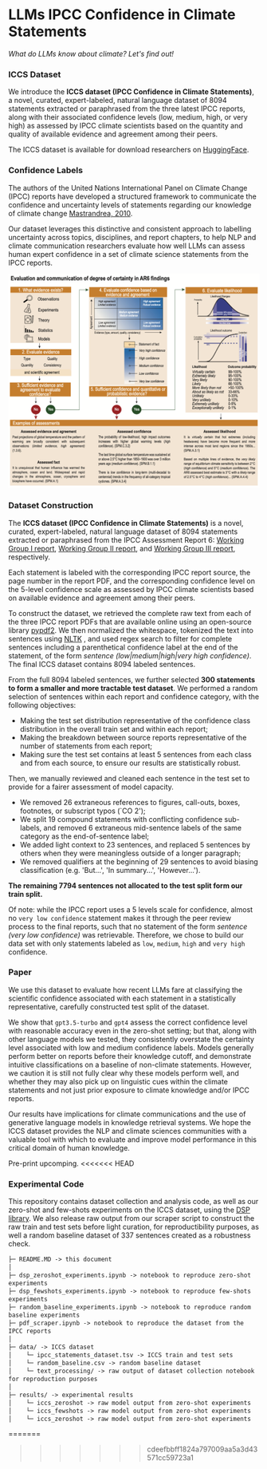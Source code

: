 # LLMs IPCC Confidence in Climate Statements
_What do LLMs know about climate? Let's find out!_

### ICCS Dataset

We introduce the **ICCS dataset (IPCC Confidence in Climate Statements)**, a novel, curated, expert-labeled, natural language dataset of 8094 statements extracted or paraphrased from the three latest IPCC reports, along with their associated confidence levels (low, medium, high, or very high) as assessed by IPCC climate scientists based on the quantity and quality of available evidence and agreement among their peers. 

The ICCS dataset is available for download researchers on [HuggingFace](https://huggingface.co/datasets/rlacombe/ICCS).


### Confidence Labels

The authors of the United Nations International Panel on Climate Change (IPCC) reports have developed a structured framework to communicate the confidence and uncertainty levels of statements regarding our knowledge of climate change [Mastrandrea, 2010](https://link.springer.com/article/10.1007/s10584-011-0178-6). 

Our dataset leverages this distinctive and consistent approach to labelling uncertainty across topics, disciplines, and report chapters, to help NLP and climate communication researchers evaluate how well LLMs can assess human expert confidence in a set of climate science statements from the IPCC reports.

![](ipcc-scales.png)


### Dataset Construction

The **ICCS dataset (IPCC Confidence in Climate Statements)** is a novel, curated, expert-labeled, natural language dataset of 8094 statements extracted or paraphrased from the IPCC Assessment Report 6: [Working Group I report](https://www.ipcc.ch/report/ar6/wg1/), [Working Group II report](https://www.ipcc.ch/report/ar6/wg2/), and [Working Group III report](https://www.ipcc.ch/report/ar6/wg3/), respectively. 

Each statement is labeled with the corresponding IPCC report source, the page number in the report PDF, and the corresponding confidence level on the 5-level confidence scale as assessed by IPCC climate scientists based on available evidence and agreement among their peers. 

To construct the dataset, we retrieved the complete raw text from each of the three IPCC report PDFs that are available online using an open-source library [pypdf2](https://pypi.org/project/PyPDF2/). We then normalized the whitespace, tokenized the text into sentences using [NLTK](https://www.nltk.org/) , and used regex search to filter for complete sentences including a parenthetical confidence label at the end of the statement, of the form _sentence (low|medium|high|very high confidence)_. The final ICCS dataset contains 8094 labeled sentences. 

From the full 8094 labeled sentences, we further selected **300 statements to form a smaller and more tractable test dataset**. We performed a random selection of sentences within each report and confidence category, with the following objectives:
- Making the test set distribution representative of the confidence class distribution in the overall train set and within each report;
- Making the breakdown between source reports representative of the number of statements from each report;
- Making sure the test set contains at least 5 sentences from each class and from each source, to ensure our results are statistically robust. 

Then, we manually reviewed and cleaned each sentence in the test set to provide for a fairer assessment of model capacity. 
- We removed 26 extraneous references to figures, call-outs, boxes, footnotes, or subscript typos (`CO 2');
- We split 19 compound statements with conflicting confidence sub-labels, and removed 6 extraneous mid-sentence labels of the same category as the end-of-sentence label;
- We added light context to 23 sentences, and replaced 5 sentences by others when they were meaningless outside of a longer paragraph;
- We removed qualifiers at the beginning of 29 sentences to avoid biasing classification (e.g. 'But...', 'In summary...', 'However...').

**The remaining 7794 sentences not allocated to the test split form our train split.**

Of note: while the IPCC report uses a 5 levels scale for confidence, almost no `very low confidence` statement makes it through the peer review process to the final reports, such that no statement of the form _sentence (very low confidence)_ was retrievable. Therefore, we chose to build our data set with only statements labeled as `low`, `medium`, `high` and `very high` confidence.

### Paper ### 

We use this dataset to evaluate how recent LLMs fare at classifying the  scientific confidence associated with each statement in a statistically representative, carefully constructed test split of the dataset. 

We show that `gpt3.5-turbo` and `gpt4` assess the correct confidence level with reasonable accuracy even in the zero-shot setting; but that, along with other language models we tested, they consistently overstate the certainty level associated with low and medium confidence labels. Models generally perform better on reports before their knowledge cutoff, and demonstrate intuitive classifications on a baseline of non-climate statements. However, we caution it is still not fully clear why these models perform well, and whether they may also pick up on linguistic cues within the climate statements and not just prior exposure to climate knowledge and/or IPCC reports.

Our results have implications for climate communications and the use of generative language models in knowledge retrieval systems. We hope the ICCS dataset provides the NLP and climate sciences communities with a valuable tool with which to evaluate and improve model performance in this critical domain of human knowledge. 

Pre-print upcomping.
<<<<<<< HEAD


### Experimental Code

This repository contains dataset collection and analysis code, as well as our zero-shot and few-shots experiments on the ICCS dataset, using the [DSP library](https://github.com/stanfordnlp/dsp). We also release raw output from our scraper script to construct the raw train and test sets before light curation, for reproductibility purposes, as well a random baseline dataset of 337 sentences created as a robustness check. 

```
├─ README.MD -> this document
│
├─ dsp_zeroshot_experiments.ipynb -> notebook to reproduce zero-shot experiments
├─ dsp_fewshots_experiments.ipynb -> notebook to reproduce few-shots experiments
├─ random_baseline_experiments.ipynb -> notebook to reproduce random baseline experiments
├─ pdf_scraper.ipynb -> notebook to reproduce the dataset from the IPCC reports
│
├─ data/ -> ICCS dataset
│    └─ ipcc_statements_dataset.tsv -> ICCS train and test sets
│    └─ random_baseline.csv -> random baseline dataset
│    └─ text_processing/ -> raw output of dataset collection notebook for reproduction purposes
│
├─ results/ -> experimental results
│    └─ iccs_zeroshot -> raw model output from zero-shot experiments
│    └─ iccs_fewshots -> raw model output from zero-shot experiments
│    └─ iccs_zeroshot -> raw model output from zero-shot experiments

```
=======
>>>>>>> cdeefbbff1824a797009aa5a3d43571cc59723a1
